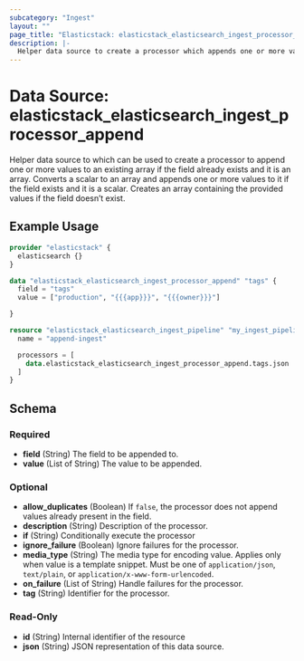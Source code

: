 ```yaml
---
subcategory: "Ingest"
layout: ""
page_title: "Elasticstack: elasticstack_elasticsearch_ingest_processor_append Data Source"
description: |-
  Helper data source to create a processor which appends one or more values to an existing array if the field already exists and it is an array.
---
```


# Data Source: elasticstack_elasticsearch_ingest_processor_append

Helper data source to which can be used to create a processor to append one or more values to an existing array if the field already exists and it is an array.
Converts a scalar to an array and appends one or more values to it if the field exists and it is a scalar. Creates an array containing the provided values if the field doesn’t exist.

## Example Usage

```terraform
provider "elasticstack" {
  elasticsearch {}
}

data "elasticstack_elasticsearch_ingest_processor_append" "tags" {
  field = "tags"
  value = ["production", "{{{app}}}", "{{{owner}}}"]

}

resource "elasticstack_elasticsearch_ingest_pipeline" "my_ingest_pipeline" {
  name = "append-ingest"

  processors = [
    data.elasticstack_elasticsearch_ingest_processor_append.tags.json
  ]
}
```

<!-- schema generated by tfplugindocs -->
## Schema

### Required

- **field** (String) The field to be appended to.
- **value** (List of String) The value to be appended.

### Optional

- **allow_duplicates** (Boolean) If `false`, the processor does not append values already present in the field.
- **description** (String) Description of the processor.
- **if** (String) Conditionally execute the processor
- **ignore_failure** (Boolean) Ignore failures for the processor.
- **media_type** (String) The media type for encoding value. Applies only when value is a template snippet. Must be one of `application/json`, `text/plain`, or `application/x-www-form-urlencoded`.
- **on_failure** (List of String) Handle failures for the processor.
- **tag** (String) Identifier for the processor.

### Read-Only

- **id** (String) Internal identifier of the resource
- **json** (String) JSON representation of this data source.

